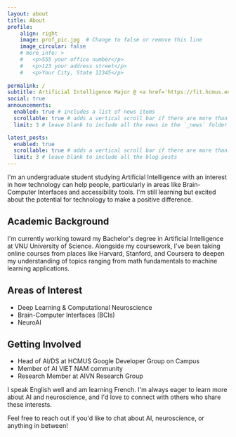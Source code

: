 ```yaml
---
layout: about
title: About
profile:
    align: right
    image: prof_pic.jpg  # Change to false or remove this line
    image_circular: false
    # more_info: >
    #   <p>555 your office number</p>
    #   <p>123 your address street</p>
    #   <p>Your City, State 12345</p>
    
permalink: /
subtitle: Artificial Intelligence Major @ <a href='https://fit.hcmus.edu.vn/'>FIT - HCMUS</a>.
social: true
announcements:
  enabled: true # includes a list of news items
  scrollable: true # adds a vertical scroll bar if there are more than 3 news items
  limit: 3 # leave blank to include all the news in the `_news` folder

latest_posts:
  enabled: true
  scrollable: true # adds a vertical scroll bar if there are more than 3 new posts items
  limit: 3 # leave blank to include all the blog posts
---
```


I'm an undergraduate student studying Artificial Intelligence with an interest in how technology can help people, particularly in areas like Brain-Computer Interfaces and accessibility tools. I'm still learning but excited about the potential for technology to make a positive difference.

## Academic Background

I'm currently working toward my Bachelor's degree in Artificial Intelligence at VNU University of Science. Alongside my coursework, I've been taking online courses from places like Harvard, Stanford, and Coursera to deepen my understanding of topics ranging from math fundamentals to machine learning applications.

## Areas of Interest

- Deep Learning & Computational Neuroscience
- Brain-Computer Interfaces (BCIs)
- NeuroAI

## Getting Involved

- Head of AI/DS at HCMUS Google Developer Group on Campus
- Member of AI VIET NAM community
- Research Member at AIVN Research Group

I speak English well and am learning French. I'm always eager to learn more about AI and neuroscience, and I'd love to connect with others who share these interests.

Feel free to reach out if you'd like to chat about AI, neuroscience, or anything in between!
